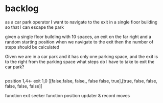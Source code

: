 # backlog

as a car park operator
I want to navigate to the exit in a single floor building
so that I can escape the park

given a single floor building with 10 spaces, an exit on the far right and a random starting position
when we navigate to the exit
then the number of steps should be calculated

Given we are in a car park
and it has only one parking space, and the exit is to the right from the parking space
what steps do I have to take to exit the car park?

##

position 1,4<-
exit 1,0
[[false,false, false,, false false, true],[true, false, false, false, false, false]]

function exit seeker
function position updater & record moves
